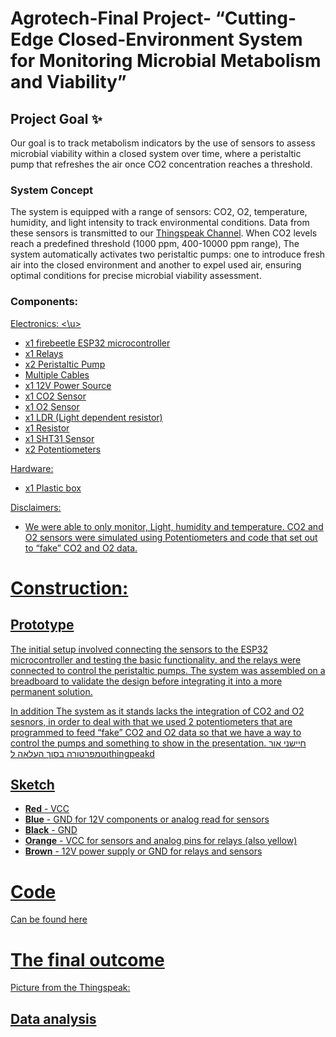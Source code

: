 # Agrotech-Final Project- “Cutting-Edge Closed-Environment System for Monitoring Microbial Metabolism and Viability”
## Project Goal :sparkles:
Our goal is to track metabolism indicators by the use of sensors to assess microbial viability within a closed system over time, where a peristaltic pump that refreshes the air once CO2 concentration reaches a threshold.
### System Concept
The system is equipped with a range of sensors: CO2, O2, temperature, humidity, and light intensity to track environmental conditions. Data from these sensors is transmitted to our [Thingspeak Channel](https://thingspeak.com/channels/2595959). When CO2 levels reach a predefined threshold (1000 ppm, 400-10000 ppm range), The system automatically activates two peristaltic pumps: one to introduce fresh air into the closed environment and another to expel used air, ensuring optimal conditions for precise microbial viability assessment.
### Components:

<u> Electronics: <\u>

* x1 firebeetle ESP32 microcontroller 
* x1 Relays 
* x2 Peristaltic Pump 
* Multiple Cables
* x1 12V Power Source
* x1 CO2 Sensor
* x1 O2 Sensor
* x1 LDR (Light dependent resistor)
* x1 Resistor
* x1 SHT31 Sensor
* x2 Potentiometers

Hardware:

* x1 Plastic box

Disclaimers:
* We were able to only monitor, Light, humidity and temperature. CO2 and O2 sensors were simulated using Potentiometers and code that set out to “fake” CO2 and O2 data.

# Construction:

## Prototype
The initial setup involved connecting the sensors to the ESP32 microcontroller and testing the basic functionality. and the relays were connected to control the peristaltic pumps. The system was assembled on a breadboard to validate the design before integrating it into a more permanent solution.

In addition The system as it stands lacks the integration of CO2 and O2 sesnors, in order to deal with that we used 2 potentiometers that are programmed to feed “fake” CO2 and O2 data so that we have a way to control the pumps and something to show in the presentation.
חיישני אור וטמפרטורה 
בסוך העלאה לthingpeakd

## Sketch
  * **Red** - VCC
  * **Blue** - GND for 12V components or analog read for sensors
  * **Black** - GND
  * **Orange** - VCC for sensors and analog pins for relays (also yellow)
  * **Brown** - 12V power supply or GND for relays and sensors

# Code
[Can be found here](https://github.com/Gabriella38/Agrotech-Final/blob/main/Code)



# The final outcome

Picture from the Thingspeak:

## Data analysis
